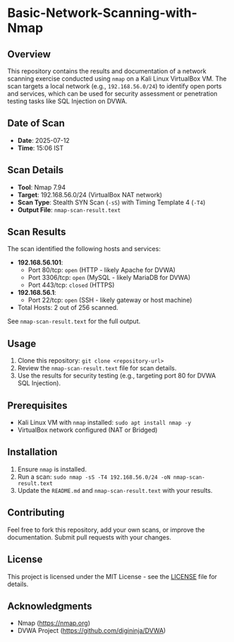 # Basic-Network-Scanning-with-Nmap

## Overview
This repository contains the results and documentation of a network scanning exercise conducted using `nmap` on a Kali Linux VirtualBox VM. The scan targets a local network (e.g., `192.168.56.0/24`) to identify open ports and services, which can be used for security assessment or penetration testing tasks like SQL Injection on DVWA.

## Date of Scan
- **Date**: 2025-07-12
- **Time**: 15:06 IST

## Scan Details
- **Tool**: Nmap 7.94
- **Target**: 192.168.56.0/24 (VirtualBox NAT network)
- **Scan Type**: Stealth SYN Scan (`-sS`) with Timing Template 4 (`-T4`)
- **Output File**: `nmap-scan-result.text`

## Scan Results
The scan identified the following hosts and services:
- **192.168.56.101**:
  - Port 80/tcp: `open` (HTTP - likely Apache for DVWA)
  - Port 3306/tcp: `open` (MySQL - likely MariaDB for DVWA)
  - Port 443/tcp: `closed` (HTTPS)
- **192.168.56.1**:
  - Port 22/tcp: `open` (SSH - likely gateway or host machine)
- Total Hosts: 2 out of 256 scanned.

See `nmap-scan-result.text` for the full output.

## Usage
1. Clone this repository: `git clone <repository-url>`
2. Review the `nmap-scan-result.text` file for scan details.
3. Use the results for security testing (e.g., targeting port 80 for DVWA SQL Injection).

## Prerequisites
- Kali Linux VM with `nmap` installed: `sudo apt install nmap -y`
- VirtualBox network configured (NAT or Bridged)

## Installation
1. Ensure `nmap` is installed.
2. Run a scan: `sudo nmap -sS -T4 192.168.56.0/24 -oN nmap-scan-result.text`
3. Update the `README.md` and `nmap-scan-result.text` with your results.

## Contributing
Feel free to fork this repository, add your own scans, or improve the documentation. Submit pull requests with your changes.

## License
This project is licensed under the MIT License - see the [LICENSE](LICENSE) file for details.

## Acknowledgments
- Nmap (https://nmap.org)
- DVWA Project (https://github.com/digininja/DVWA)
